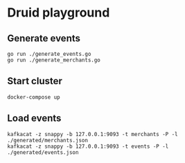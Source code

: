 # Druid playground

## Generate events
```
go run ./generate_events.go
go run ./generate_merchants.go
```

## Start cluster
```
docker-compose up
```

## Load events
```
kafkacat -z snappy -b 127.0.0.1:9093 -t merchants -P -l ./generated/merchants.json
kafkacat -z snappy -b 127.0.0.1:9093 -t events -P -l ./generated/events.json
```
